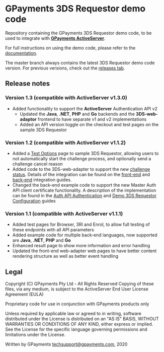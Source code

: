 # GPayments 3DS Requestor demo code

Repository containing the GPayments 3DS Requestor demo code, to be used to integrate with [**GPayments ActiveServer**](https://www.gpayments.com/solutions/3ds-server-activeserver/).

For full instructions on using the demo code, please refer to the [documentation](https://docs.activeserver.cloud/en/guides/integration/integration_overview/).

The master branch always contains the latest 3DS Requestor demo code version. For previous versions, check out the [releases tab](https://github.com/gpayments/gp-3ds-requestor-demo/releases). 

## Release notes

### Version 1.3 (compatible with ActiveServer v1.3.0)
* Added functionality to support the **ActiveServer** Authentication API v2
  * Updated the **Java**, **.NET**, **PHP** and **Go** backends and the **3DS-web-adaptor** frontend to have separate v1 and v2 implementations
  * Added an API version toggle on the checkout and test pages on the sample 3DS Requestor

### Version 1.2 (compatible with ActiveServer v1.1.2)
* Added a [Test Options](http://docs.activeserver.cloud/en/guides/integration/integration-guide/front_end/#continue-challenge-process) page to sample 3DS Requestor, allowing users to not automatically start the challenge process, and optionally send a challenge cancel reason
* Added code to the 3DS-web-adapter to support the new [challenge status](https://docs.activeserver.cloud/en/api/auth/#/ThreeDS%20Authentication/Update%20Challenge%20Status). Details of the integration can be found on the [front-end](http://docs.activeserver.cloud/en/guides/integration/integration-guide/front_end.md#continue-challenge-process) and [back-end](http://docs.activeserver.cloud/en/guides/integration/integration-guide/back_end.md#cancel-challenge-flow) integration guides.
* Changed the back-end example code to support the new Master Auth API client certificate functionality. A description of the implementation can be found in the [Auth API Authentication](http://docs.activeserver.cloud/en/api_document_overview.md#auth-api-authentication) and [Demo 3DS Requestor Configuration](http://docs.activeserver.cloud/en/guides/integration/integration-guide/introduction.md#demo-3ds-requestor-configuration) guides 

### Version 1.1 (compatible with ActiveServer v1.1.1)
* Added test pages for Browser, 3RI and Enrol, to allow full testing of these endpoints with all API parameters
* Added example code for multiple back-end languages, now supported are **Java**, **.NET**, **PHP** and **Go**
* Enhanced result page to show more information and error handling
* Updated the front-end web-adapter web pages to have better content rendering structure as well as better event handling

## Legal

Copyright (C) GPayments Pty Ltd - All Rights Reserved
Copying of these files, via any medium, is subject to the 
ActiveServer End User License Agreement (EULA)
 
Proprietary code for use in conjunction with GPayments products only

Unless required by applicable law or agreed to in writing, software
distributed under the License is distributed on an "AS IS" BASIS,
WITHOUT WARRANTIES OR CONDITIONS OF ANY KIND, either express or implied.
See the License for the specific language governing permissions and
limitations under the License.

Written by GPayments <techsupport@gpayments.com>, 2020
